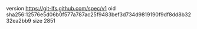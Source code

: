 version https://git-lfs.github.com/spec/v1
oid sha256:12576e5d06b0f577a787ac25f9483bef3d734d9819190f9df8dd8b3232ea2bb9
size 2851
